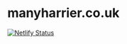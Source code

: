 # manyharrier.co.uk

[![Netlify Status](https://api.netlify.com/api/v1/badges/b06dbe2a-da15-435e-a03c-5ac030dd3433/deploy-status)](https://app.netlify.com/sites/manyharrier-alpha/deploys)
